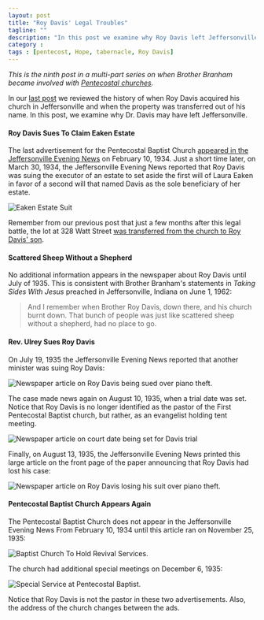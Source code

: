 ```yaml
---
layout: post
title: "Roy Davis' Legal Troubles"
tagline: ""
description: "In this post we examine why Roy Davis left Jeffersonville."
category : 
tags : [pentecost, Hope, tabernacle, Roy Davis]
---
```


_This is the ninth post in a multi-part series on when Brother Branham became involved with <a href="/tags.html#pentecost-ref">Pentecostal churches</a>._

In our [last post](/2013/06/28/History-Of-Roy-Davis-Church) we reviewed the history of when Roy Davis acquired his church in Jeffersonville and when the property was transferred out of his name.  In this post, we examine why Dr. Davis may have left Jeffersonville.

#### Roy Davis Sues To Claim Eaken Estate

The last advertisement for the Pentecostal Baptist Church [appeared in the Jeffersonville Evening News](/2013/06/28/History-Of-Roy-Davis-Church) on February 10, 1934.  Just a short time later, on March 30, 1934, the Jeffersonville Evening News reported that Roy Davis was suing the executor of an estate to set aside the first will of Laura Eaken in favor of a second will that named Davis as the sole beneficiary of her estate.

<img src="/assets/RoyDavis/EakenEstateSuit.jpg" alt="Eaken Estate Suit" class="img img-polaroid" />

Remember from our previous post that just a few months after this legal battle, the lot at 328 Watt Street [was transferred from the church to Roy Davis' son](/2013/06/28/History-Of-Roy-Davis-Church).  

#### Scattered Sheep Without a Shepherd

No additional information appears in the newspaper about Roy Davis until July of 1935.  This is consistent with Brother Branham's statements in _Taking Sides With Jesus_ preached in Jeffersonville, Indiana on June 1, 1962:

>And I remember when Brother Roy Davis, down there, and his church burnt down. That bunch of people was just like scattered sheep without a shepherd, had no place to go.

#### Rev. Ulrey Sues Roy Davis

On July 19, 1935 the Jeffersonville Evening News reported that another minister was suing Roy Davis:

<img src="/assets/RoyDavis/19350719RoyDavisDispute.jpg" alt="Newspaper article on Roy Davis being sued over piano theft." class="img img-polaroid" />

The case made news again on August 10, 1935, when a trial date was set.  Notice that Roy Davis is no longer identified as the pastor of the First Pentecostal Baptist church, but rather, as an evangelist holding tent meeting.

<img src="/assets/RoyDavis/19350810DavisCaseSet.jpg" alt="Newspaper article on court date being set for Davis trial" class="img img-polaroid" />

Finally, on August 13, 1935, the Jeffersonville Evening News printed this large article on the front page of the paper announcing that Roy Davis had lost his case:

<img src="/assets/RoyDavis/19350813RoyDavisLosesSuit.jpg" alt="Newspaper article on Roy Davis losing his suit over piano theft." class="img img-polaroid" />

#### Pentecostal Baptist Church Appears Again

The Pentecostal Baptist Church does not appear in the Jeffersonville Evening News From February 10, 1934 until this article ran on November 25, 1935:

<img src="/assets/ChurchAds/19351125PentecostalBaptist.jpg" alt="Baptist Church To Hold Revival Services." class="img img-polaroid" />

The church had additional special meetings on December 6, 1935:

<img src="/assets/ChurchAds/19351206PentecostalBaptist.jpg" alt="Special Service at Pentecostal Baptist." class="img img-polaroid" />

Notice that Roy Davis is not the pastor in these two advertisements.  Also, the address of the church changes between the ads.








